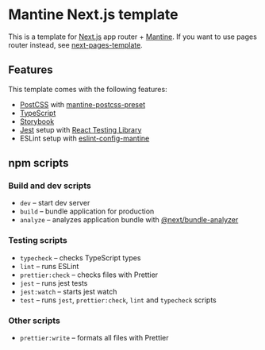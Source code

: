 # Mantine Next.js template

This is a template for [Next.js](https://nextjs.org/) app router + [Mantine](https://mantine.dev/).
If you want to use pages router instead, see [next-pages-template](https://github.com/mantinedev/next-pages-template).

## Features

This template comes with the following features:

-   [PostCSS](https://postcss.org/) with [mantine-postcss-preset](https://mantine.dev/styles/postcss-preset)
-   [TypeScript](https://www.typescriptlang.org/)
-   [Storybook](https://storybook.js.org/)
-   [Jest](https://jestjs.io/) setup with [React Testing Library](https://testing-library.com/docs/react-testing-library/intro)
-   ESLint setup with [eslint-config-mantine](https://github.com/mantinedev/eslint-config-mantine)

## npm scripts

### Build and dev scripts

-   `dev` – start dev server
-   `build` – bundle application for production
-   `analyze` – analyzes application bundle with [@next/bundle-analyzer](https://www.npmjs.com/package/@next/bundle-analyzer)

### Testing scripts

-   `typecheck` – checks TypeScript types
-   `lint` – runs ESLint
-   `prettier:check` – checks files with Prettier
-   `jest` – runs jest tests
-   `jest:watch` – starts jest watch
-   `test` – runs `jest`, `prettier:check`, `lint` and `typecheck` scripts

### Other scripts

-   `prettier:write` – formats all files with Prettier
